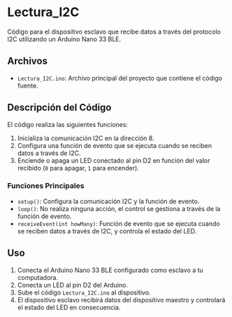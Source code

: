 # Lectura_I2C

Código para el dispositivo esclavo que recibe datos a través del protocolo I2C utilizando un Arduino Nano 33 BLE.

## Archivos

- `Lectura_I2C.ino`: Archivo principal del proyecto que contiene el código fuente.

## Descripción del Código

El código realiza las siguientes funciones:

1. Inicializa la comunicación I2C en la dirección 8.
2. Configura una función de evento que se ejecuta cuando se reciben datos a través de I2C.
3. Enciende o apaga un LED conectado al pin D2 en función del valor recibido (`0` para apagar, `1` para encender).

### Funciones Principales

- `setup()`: Configura la comunicación I2C y la función de evento.
- `loop()`: No realiza ninguna acción, el control se gestiona a través de la función de evento.
- `receiveEvent(int howMany)`: Función de evento que se ejecuta cuando se reciben datos a través de I2C, y controla el estado del LED.

## Uso

1. Conecta el Arduino Nano 33 BLE configurado como esclavo a tu computadora.
2. Conecta un LED al pin D2 del Arduino.
3. Sube el código `Lectura_I2C.ino` al dispositivo.
4. El dispositivo esclavo recibirá datos del dispositivo maestro y controlará el estado del LED en consecuencia.
